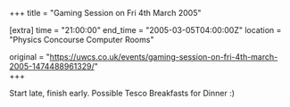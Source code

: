 +++
title = "Gaming Session on Fri 4th March 2005"

[extra]
time = "21:00:00"
end_time = "2005-03-05T04:00:00Z"
location = "Physics Concourse Computer Rooms"

original = "https://uwcs.co.uk/events/gaming-session-on-fri-4th-march-2005-1474488961329/"    
+++

Start late, finish early. Possible Tesco Breakfasts for Dinner :)

